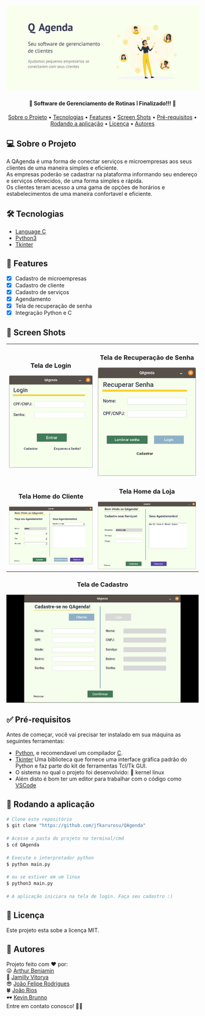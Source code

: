 <h1 aling="center">
  <img alt="Banner QAgenda" src="./img/QAgenda-Banner.png">
</h1>

<h4 align="center"> 
	🎉 Software de Gerenciamento de Rotinas ❕ Finalizado!!! 🎉
</h4>

<p align="center">
 <a href="#-sobre-o-projeto">Sobre o Projeto</a> •
 <a href="#%EF%B8%8F-tecnologias">Tecnologias</a> • 
 <a href="#construction_worker-features">Features</a> • 
 <a href="#-screen-shots">Screen Shots</a> • 
 <a href="#-pr%C3%A9-requisitos">Pré-requisitos</a> • 
 <a href="#-rodando-a-aplica%C3%A7%C3%A3o">Rodando a aplicação</a> • 
 <a href="#-licen%C3%A7a">Licença</a> • 
 <a href="#-autores">Autores</a>
</p>

## 💻 Sobre o Projeto
<p>
  A QAgenda é uma forma de conectar serviços e microempresas aos seus clientes de uma maneira simples e eficiente.</br>
  As empresas poderão se cadastrar na plataforma informando seu endereço e serviços oferecidos, de uma forma simples e rápida.</br>
  Os clientes teram acesso a uma gama de opções de horários e estabelecimentos de uma maneira confortavel e eficiente.
</p>

## 🛠️ Tecnologias

- [Language C](https://www.w3schools.com/c/c_intro.php)
- [Python3](https://www.python.org/)
- [Tkinter](https://docs.python.org/3/library/tkinter.html)

## :construction_worker: Features

- [x] Cadastro de microempresas
- [x] Cadastro de cliente
- [x] Cadastro de serviços
- [x] Agendamento
- [x] Tela de recuperação de senha
- [x] Integração Python e C

## 📸 Screen Shots
<table>
  <tr align="center">
    <td>
      <h3> Tela de Login </h3>
      <img src="./img/prints/login.png" alt="Tela de Login">
    </td>
    <td>
      <h3> Tela de Recuperação de Senha </h3>
      <img src="./img/prints/recovey.png" alt="Tela de Recuperação">
    </td>
  </tr>
  <tr align="center">
    <td>
      <h3> Tela Home do Cliente </h3>
      <img src="./img/prints/client.png" alt="Tela do cliente">
    </td>
    <td>
      <h3> Tela Home da Loja </h3>
      <img src="./img/prints/loja.png" alt="Tela da loja">
    </td>
  </tr>
</table>
<div align="center">
  <h3> Tela de Cadastro </h3>
    <img src="./img/prints/captura.gif" alt="Tela de Cadastro">
</div>

## ✅ Pré-requisitos
Antes de começar, você vai precisar ter instalado em sua máquina as seguintes ferramentas:   
- [Python](https://www.python.org/), e recomendavel um compilador [C](https://www.w3schools.com/c/).
- [Tkinter](https://docs.python.org/3/library/tkinter.html) Uma biblioteca que fornece uma interface gráfica padrão do Python e faz parte do kit de ferramentas Tcl/Tk GUI.   
- O sistema no qual o projeto foi desenvolvido: 🐧 kernel linux   
- Além disto é bom ter um editor para trabalhar com o código como [VSCode](https://code.visualstudio.com/)

## 🎲 Rodando a aplicação
```bash
# Clone este repositório
$ git clone "https://github.com/jfkarurosu/QAgenda"

# Acesse a pasta do projeto no terminal/cmd
$ cd QAgenda

# Execute o interpretador python
$ python main.py

# ou se estiver em um linux
$ python3 main.py

# A aplicação iniciara na tela de login. Faça seu cadastro :)
```

## 📝 Licença
Este projeto esta sobe a licença MIT.

## 💬 Autores

Projeto feito com ❤️ por:  
:stuck_out_tongue_winking_eye: [Arthur Benjamin](https://github.com/benjamimarthur)  
🥰 [Jamilly Vitorya](https://www.linkedin.com/in/jamilly-barbosa/)  
:sunglasses: [João Felipe Rodrigues](https://www.linkedin.com/in/jfcarlos/)   
:four_leaf_clover:  [João Rios](https://github.com/JR-Bastos)  
🕶️ [Kevin Brunno](https://github.com/KevinBrunno)  
Entre em contato conosco! 👋🏽
